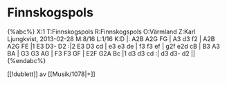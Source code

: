 # Finnskogspols

{%abc%}
X:1
T:Finnskogspols
R:Finnskogspols
O:Värmland
Z:Karl Ljungkvist, 2013-02-28
M:8/16
L:1/16
K:D
|: A2B A2G FG | A3 d3 f2 | A2B A2G FE |1 E3 D3- D2 :|2 E3 D3 cd |
e3 e3 de | f3 f3 ef | g2f e2d cB | B3 A3 BA | G3 G3 AG | F3 F3 GF |
E2F G2A Bc |1 d3 d3 cd :| d3 d3- d2 ||
{%endabc%}

[[!dublett]] av [[Musik/1078|+]]
